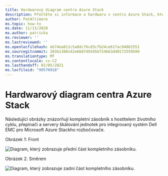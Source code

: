 ```yaml
---
title: Hardwarový diagram centra Azure Stack
description: Přečtěte si informace o hardwaru v centru Azure Stack, které je robustní.
author: PatAltimore
ms.topic: how-to
ms.date: 11/13/2020
ms.author: patricka
ms.reviewer: ''
ms.lastreviewed: ''
ms.openlocfilehash: eb74ea811c5a8dc76cd3cfb24ce617ac94062551
ms.sourcegitcommit: 283b1308142e668749345bf24b63d40172559509
ms.translationtype: MT
ms.contentlocale: cs-CZ
ms.lasthandoff: 02/05/2021
ms.locfileid: "99570918"
---
```

# <a name="azure-stack-hub-hardware-diagram"></a>Hardwarový diagram centra Azure Stack

Následující obrázky znázorňují kompletní zásobník s hostitelem životního cyklu, přepínači a servery škálování jednotek pro integrovaný systém Dell EMC pro Microsoft Azure Stackho rozbočovače.

Obrázek 1: Front

![Diagram, který zobrazuje přední část kompletního zásobníku.](media/image-58.png)

Obrázek 2. Směrem

![Diagram, který zobrazuje zadní část kompletního zásobníku.](media/image-59.png)

